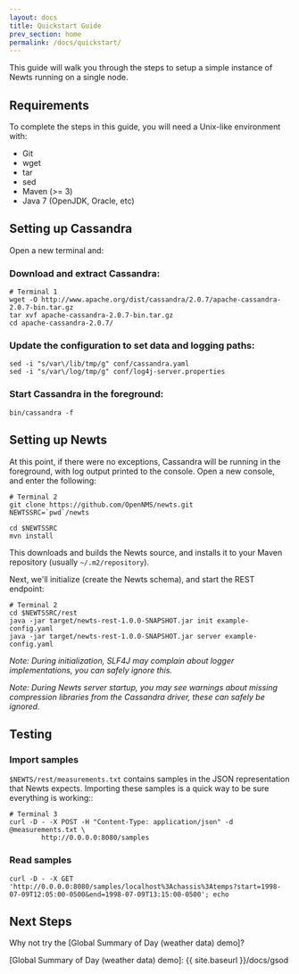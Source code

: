 ```yaml
---
layout: docs
title: Quickstart Guide
prev_section: home
permalink: /docs/quickstart/
---
```


This guide will walk you through the steps to setup a simple instance of
Newts running on a single node.

Requirements
------------
To complete the steps in this guide, you will need a Unix-like environment with:

 * Git
 * wget
 * tar
 * sed
 * Maven (>= 3)
 * Java 7 (OpenJDK, Oracle, etc)


Setting up Cassandra
--------------------
Open a new terminal and:

### Download and extract Cassandra:

    # Terminal 1
    wget -O http://www.apache.org/dist/cassandra/2.0.7/apache-cassandra-2.0.7-bin.tar.gz
    tar xvf apache-cassandra-2.0.7-bin.tar.gz
    cd apache-cassandra-2.0.7/

### Update the configuration to set data and logging paths:

    sed -i "s/var\/lib/tmp/g" conf/cassandra.yaml
    sed -i "s/var\/log/tmp/g" conf/log4j-server.properties

### Start Cassandra in the foreground:

    bin/cassandra -f

Setting up Newts
----------------
At this point, if there were no exceptions, Cassandra will be running in the foreground, with log output printed to the console.  Open a new console, and enter the following:

    # Terminal 2
    git clone https://github.com/OpenNMS/newts.git
    NEWTSSRC=`pwd`/newts
    
    cd $NEWTSSRC
    mvn install

This downloads and builds the Newts source, and installs it to your Maven repository (usually `~/.m2/repository`).

Next, we'll initialize (create the Newts schema), and start the REST endpoint:

    # Terminal 2
    cd $NEWTSSRC/rest
    java -jar target/newts-rest-1.0.0-SNAPSHOT.jar init example-config.yaml
    java -jar target/newts-rest-1.0.0-SNAPSHOT.jar server example-config.yaml

*Note:  During initialization, SLF4J may complain about logger implementations, you can safely ignore this.*

*Note:  During Newts server startup, you may see warnings about missing compression libraries from the Cassandra driver, these can safely be ignored.*

Testing
-------

### Import samples

``$NEWTS/rest/measurements.txt`` contains samples in the JSON representation that Newts expects.  Importing these samples is a quick way to be sure everything is working::

    # Terminal 3
    curl -D - -X POST -H "Content-Type: application/json" -d @measurements.txt \
            http://0.0.0.0:8080/samples

### Read samples

    curl -D - -X GET 'http://0.0.0.0:8080/samples/localhost%3Achassis%3Atemps?start=1998-07-09T12:05:00-0500&end=1998-07-09T13:15:00-0500'; echo

Next Steps
----------
Why not try the [Global Summary of Day (weather data) demo]?

[Global Summary of Day (weather data) demo]: {{ site.baseurl }}/docs/gsod
